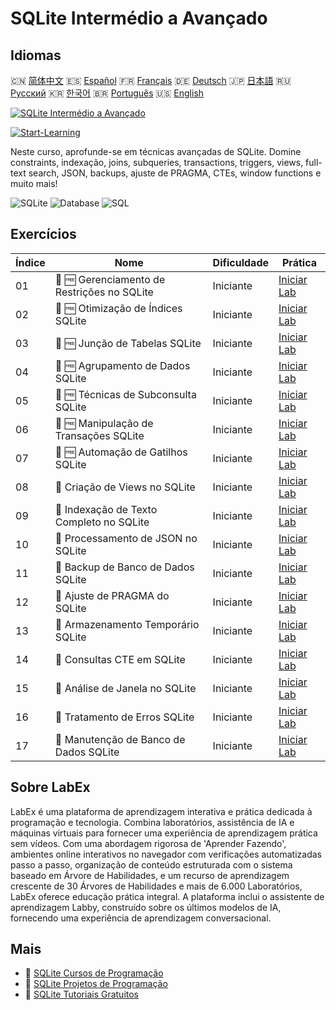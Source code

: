 # SQLite Intermédio a Avançado

## Idiomas

🇨🇳 [简体中文](README_zh.md) 🇪🇸 [Español](README_es.md) 🇫🇷 [Français](README_fr.md) 🇩🇪 [Deutsch](README_de.md) 🇯🇵 [日本語](README_ja.md) 🇷🇺 [Русский](README_ru.md) 🇰🇷 [한국어](README_ko.md) 🇧🇷 [Português](README_pt.md) 🇺🇸 [English](README.md) 

[![SQLite Intermédio a Avançado](https://cover-creator.labex.io/sqlite-intermediate-to-advanced.png?lang=pt)](https://labex.io/pt/courses/sqlite-intermediate-to-advanced)

[![Start-Learning](https://img.shields.io/badge/Start-Learning-whitesmoke?style=for-the-badge)](https://labex.io/pt/courses/sqlite-intermediate-to-advanced)

Neste curso, aprofunde-se em técnicas avançadas de SQLite. Domine constraints, indexação, joins, subqueries, transactions, triggers, views, full-text search, JSON, backups, ajuste de PRAGMA, CTEs, window functions e muito mais!

![SQLite](https://img.shields.io/badge/SQLite-whitesmoke?style=for-the-badge&logo=sqlite)
![Database](https://img.shields.io/badge/Database-whitesmoke?style=for-the-badge&logo=database)
![SQL](https://img.shields.io/badge/SQL-whitesmoke?style=for-the-badge&logo=sql)


## Exercícios

|   Índice | Nome                                        | Dificuldade   | Prática                                                                                                            |
|----------|---------------------------------------------|---------------|--------------------------------------------------------------------------------------------------------------------|
|       01 | 📖 🆓 Gerenciamento de Restrições no SQLite | Iniciante     | <a target='_blank' href='https://labex.io/pt/tutorials/sqlite-sqlite-constraint-management-552545'>Iniciar Lab</a> |
|       02 | 📖 🆓 Otimização de Índices SQLite          | Iniciante     | <a target='_blank' href='https://labex.io/pt/tutorials/sqlite-sqlite-index-optimization-552552'>Iniciar Lab</a>    |
|       03 | 📖 🆓 Junção de Tabelas SQLite              | Iniciante     | <a target='_blank' href='https://labex.io/pt/tutorials/sqlite-sqlite-table-joining-552556'>Iniciar Lab</a>         |
|       04 | 📖 🆓 Agrupamento de Dados SQLite           | Iniciante     | <a target='_blank' href='https://labex.io/pt/tutorials/sqlite-sqlite-data-grouping-552547'>Iniciar Lab</a>         |
|       05 | 📖 🆓 Técnicas de Subconsulta SQLite        | Iniciante     | <a target='_blank' href='https://labex.io/pt/tutorials/sqlite-sqlite-subquery-techniques-552555'>Iniciar Lab</a>   |
|       06 | 📖 🆓 Manipulação de Transações SQLite      | Iniciante     | <a target='_blank' href='https://labex.io/pt/tutorials/sqlite-sqlite-transaction-handling-552558'>Iniciar Lab</a>  |
|       07 | 📖 🆓 Automação de Gatilhos SQLite          | Iniciante     | <a target='_blank' href='https://labex.io/pt/tutorials/sqlite-sqlite-trigger-automation-552559'>Iniciar Lab</a>    |
|       08 | 📖  Criação de Views no SQLite              | Iniciante     | <a target='_blank' href='https://labex.io/pt/tutorials/sqlite-sqlite-view-creation-552560'>Iniciar Lab</a>         |
|       09 | 📖  Indexação de Texto Completo no SQLite   | Iniciante     | <a target='_blank' href='https://labex.io/pt/tutorials/sqlite-sqlite-full-text-indexing-552551'>Iniciar Lab</a>    |
|       10 | 📖  Processamento de JSON no SQLite         | Iniciante     | <a target='_blank' href='https://labex.io/pt/tutorials/sqlite-sqlite-json-processing-552553'>Iniciar Lab</a>       |
|       11 | 📖  Backup de Banco de Dados SQLite         | Iniciante     | <a target='_blank' href='https://labex.io/pt/tutorials/sqlite-sqlite-database-backup-552548'>Iniciar Lab</a>       |
|       12 | 📖  Ajuste de PRAGMA do SQLite              | Iniciante     | <a target='_blank' href='https://labex.io/pt/tutorials/sqlite-sqlite-pragma-tuning-552554'>Iniciar Lab</a>         |
|       13 | 📖  Armazenamento Temporário SQLite         | Iniciante     | <a target='_blank' href='https://labex.io/pt/tutorials/sqlite-sqlite-temporary-storage-552557'>Iniciar Lab</a>     |
|       14 | 📖  Consultas CTE em SQLite                 | Iniciante     | <a target='_blank' href='https://labex.io/pt/tutorials/sqlite-sqlite-cte-queries-552546'>Iniciar Lab</a>           |
|       15 | 📖  Análise de Janela no SQLite             | Iniciante     | <a target='_blank' href='https://labex.io/pt/tutorials/sqlite-sqlite-window-analytics-552561'>Iniciar Lab</a>      |
|       16 | 📖  Tratamento de Erros SQLite              | Iniciante     | <a target='_blank' href='https://labex.io/pt/tutorials/sqlite-sqlite-error-handling-552550'>Iniciar Lab</a>        |
|       17 | 📖  Manutenção de Banco de Dados SQLite     | Iniciante     | <a target='_blank' href='https://labex.io/pt/tutorials/sqlite-sqlite-database-maintenance-552549'>Iniciar Lab</a>  |

## Sobre LabEx

LabEx é uma plataforma de aprendizagem interativa e prática dedicada à programação e tecnologia. Combina laboratórios, assistência de IA e máquinas virtuais para fornecer uma experiência de aprendizagem prática sem vídeos. Com uma abordagem rigorosa de 'Aprender Fazendo', ambientes online interativos no navegador com verificações automatizadas passo a passo, organização de conteúdo estruturada com o sistema baseado em Árvore de Habilidades, e um recurso de aprendizagem crescente de 30 Árvores de Habilidades e mais de 6.000 Laboratórios, LabEx oferece educação prática integral. A plataforma inclui o assistente de aprendizagem Labby, construído sobre os últimos modelos de IA, fornecendo uma experiência de aprendizagem conversacional.

## Mais

- 🔗 [SQLite Cursos de Programação](https://github.com/labex-labs/awesome-programming-courses)
- 🔗 [SQLite Projetos de Programação](https://github.com/labex-labs/awesome-programming-projects)
- 🔗 [SQLite Tutoriais Gratuitos](https://github.com/labex-labs/sqlite-free-tutorials)

